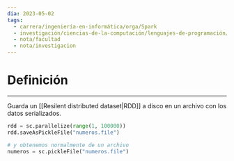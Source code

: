 ```yaml
---
dia: 2023-05-02
tags:
  - carrera/ingeniería-en-informática/orga/Spark
  - investigación/ciencias-de-la-computación/lenguajes-de-programación/Lenguaje-Python/Spark
  - nota/facultad
  - nota/investigacion
---
```

# Definición
---
Guarda un [[Resilent distributed dataset|RDD]] a disco en un archivo con los datos serializados.

``` python
rdd = sc.parallelize(range(1, 100000))
rdd.saveAsPickleFile("numeros.file")

# y obtenemos normalmente de un archivo
numeros = sc.pickleFile("numeros.file")
```